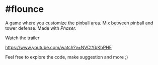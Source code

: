 #flounce
=======

A game where you customize the pinball area. Mix between pinball and tower defense. Made with *Phaser*.

Watch the trailer 

https://www.youtube.com/watch?v=NVCtYbKbPHE

Feel free to explore the code, make suggestion and more ;)